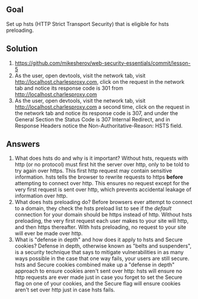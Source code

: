## Goal

Set up hsts (HTTP Strict Transport Security) that is eligible for hsts preloading.

## Solution

1. https://github.com/mikesherov/web-security-essentials/commit/lesson-5
2. As the user, open devtools, visit the network tab, visit http://localhost.charlesproxy.com, click on the request in the network tab and notice its response code is 301 from http://localhost.charlesproxy.com
3. As the user, open devtools, visit the network tab, visit http://localhost.charlesproxy.com a second time, click on the request in the network tab and notice its response code is 307, and under the General Section the Status Code is 307 Internal Redirect, and in Response Headers notice the Non-Authoritative-Reason: HSTS field.

## Answers

1. What does hsts do and why is it important?
   Without hsts, requests with http (or no protocol) must first hit the server over http, only to be told to try again over https. This first http request may contain sensitive information. hsts tells the browser to rewrite requests to https **before** attempting to connect over http. This ensures no request except for the very first request is sent over http, which prevents accidental leakage of information over http.
2. What does hsts preloading do?
   Before browsers ever attempt to connect to a domain, they check the hsts preload list to see if the _default_ connection for your domain should be https instead of http. Without hsts preloading, the very first request each user makes to your site will http, and then https thereafter. With hsts preloading, no request to your site will ever be made over http.
3. What is "defense in depth" and how does it apply to hsts and Secure cookies?
   Defense in depth, otherwise known as "belts and suspenders", is a security technique that says to mitigate vulnerabilities in as many ways possible in the case that one way fails, your users are still secure. hsts and Secure cookies combined make up a "defense in depth" approach to ensure cookies aren't sent over http: hsts will ensure no http requests are ever made just in case you forget to set the Secure flag on one of your cookies, and the Secure flag will ensure cookies aren't set over http just in case hsts fails.
